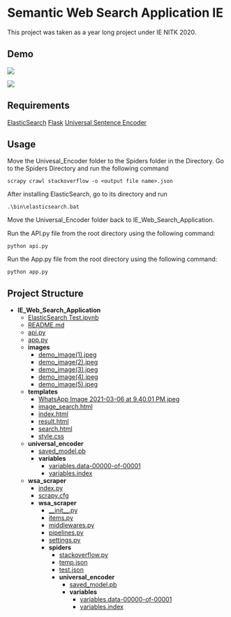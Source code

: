 # Semantic Web Search Application IE
This project was taken as a year long project under IE NITK 2020.

## Demo

![](Demo/Human-Parsing-Demo-1.gif)

![](Demo/Human-Parsing-Demo-2.gif)

## Requirements
[ElasticSearch](https://www.elastic.co/downloads/elasticsearch)
[Flask](https://www.elastic.co/downloads/elasticsearch)
[Universal Sentence Encoder](https://tfhub.dev/google/universal-sentence-encoder/4)

## Usage

Move the Univesal_Encoder folder to the Spiders folder in the Directory.
Go to the Spiders Directory and run the following command

```
scrapy crawl stackoverflow -o <output file name>.json
```
After installing ElasticSearch, go to its directory and run 

```
.\bin\elasticsearch.bat
```
Move the Universal_Encoder folder back to IE_Web_Search_Application.

Run the API.py file from the root directory using the following command:
```
python api.py
```
Run the App.py file from the root directory using the following command:

```
python app.py
```

## Project Structure
  - __IE\_Web\_Search\_Application__
    - [ElasticSearch Test.ipynb](IE_Web_Search_Application/ElasticSearch%20Test.ipynb)
    - [README.md](IE_Web_Search_Application/README.md)
    - [api.py](IE_Web_Search_Application/api.py)
    - [app.py](IE_Web_Search_Application/app.py)
    - __images__
      - [demo\_image(1).jpeg](IE_Web_Search_Application/images/demo_image(1).jpeg)
      - [demo\_image(2).jpeg](IE_Web_Search_Application/images/demo_image(2).jpeg)
      - [demo\_image(3).jpeg](IE_Web_Search_Application/images/demo_image(3).jpeg)
      - [demo\_image(4).jpeg](IE_Web_Search_Application/images/demo_image(4).jpeg)
      - [demo\_image(5).jpeg](IE_Web_Search_Application/images/demo_image(5).jpeg)
    - __templates__
      - [WhatsApp Image 2021\-03\-06 at 9.40.01 PM.jpeg](IE_Web_Search_Application/templates/WhatsApp%20Image%202021-03-06%20at%209.40.01%20PM.jpeg)
      - [image\_search.html](IE_Web_Search_Application/templates/image_search.html)
      - [index.html](IE_Web_Search_Application/templates/index.html)
      - [result.html](IE_Web_Search_Application/templates/result.html)
      - [search.html](IE_Web_Search_Application/templates/search.html)
      - [style.css](IE_Web_Search_Application/templates/style.css)
    - __universal\_encoder__
      - [saved\_model.pb](IE_Web_Search_Application/universal_encoder/saved_model.pb)
      - __variables__
        - [variables.data\-00000\-of\-00001](IE_Web_Search_Application/universal_encoder/variables/variables.data-00000-of-00001)
        - [variables.index](IE_Web_Search_Application/universal_encoder/variables/variables.index)
    - __wsa\_scraper__
      - [index.py](IE_Web_Search_Application/wsa_scraper/index.py)
      - [scrapy.cfg](IE_Web_Search_Application/wsa_scraper/scrapy.cfg)
      - __wsa\_scraper__
        - [\_\_init\_\_.py](IE_Web_Search_Application/wsa_scraper/wsa_scraper/__init__.py)
        - [items.py](IE_Web_Search_Application/wsa_scraper/wsa_scraper/items.py)
        - [middlewares.py](IE_Web_Search_Application/wsa_scraper/wsa_scraper/middlewares.py)
        - [pipelines.py](IE_Web_Search_Application/wsa_scraper/wsa_scraper/pipelines.py)
        - [settings.py](IE_Web_Search_Application/wsa_scraper/wsa_scraper/settings.py)
        - __spiders__
          - [stackoverflow.py](IE_Web_Search_Application/wsa_scraper/wsa_scraper/spiders/stackoverflow.py)
          - [temp.json](IE_Web_Search_Application/wsa_scraper/wsa_scraper/spiders/temp.json)
          - [test.json](IE_Web_Search_Application/wsa_scraper/wsa_scraper/spiders/test.json)
          - __universal\_encoder__
            - [saved\_model.pb](IE_Web_Search_Application/wsa_scraper/wsa_scraper/spiders/universal_encoder/saved_model.pb)
            - __variables__
              - [variables.data\-00000\-of\-00001](IE_Web_Search_Application/wsa_scraper/wsa_scraper/spiders/universal_encoder/variables/variables.data-00000-of-00001)
              - [variables.index](IE_Web_Search_Application/wsa_scraper/wsa_scraper/spiders/universal_encoder/variables/variables.index)